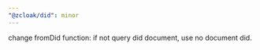 ```yaml
---
"@zcloak/did": minor
---
```


change fromDid function: if not query did document, use no document did.

